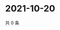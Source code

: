 # 2021-10-20

共 0 条

<!-- BEGIN -->
<!-- 最后更新时间 Wed Oct 20 2021 11:15:52 GMT+0800 (China Standard Time) -->

<!-- END -->
